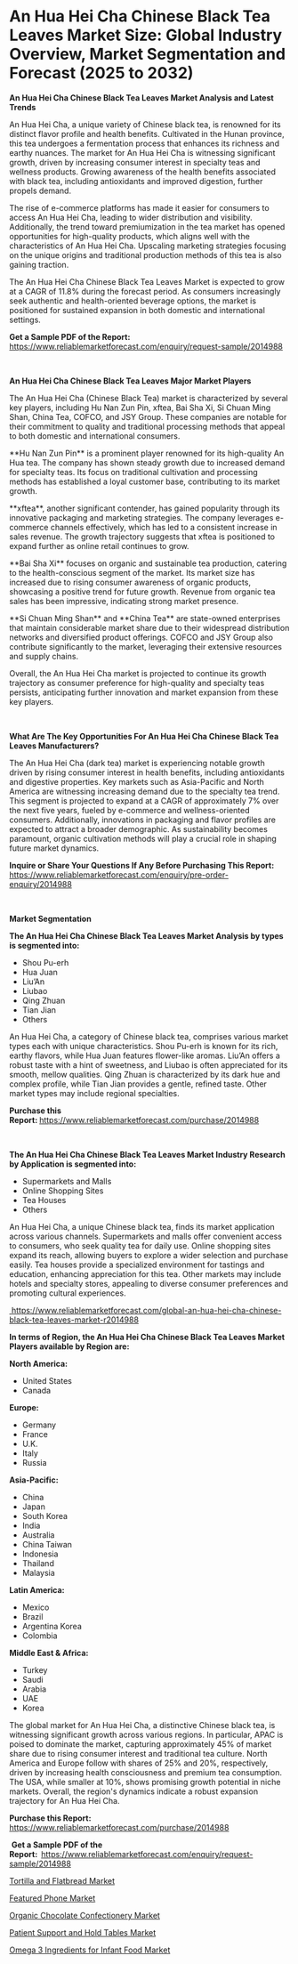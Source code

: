 <p><h1>An Hua Hei Cha Chinese Black Tea Leaves Market Size: Global Industry Overview, Market Segmentation and Forecast (2025 to 2032)</h1></p><p><strong>An Hua Hei Cha Chinese Black Tea Leaves Market Analysis and Latest Trends</strong></p>
<p><p>An Hua Hei Cha, a unique variety of Chinese black tea, is renowned for its distinct flavor profile and health benefits. Cultivated in the Hunan province, this tea undergoes a fermentation process that enhances its richness and earthy nuances. The market for An Hua Hei Cha is witnessing significant growth, driven by increasing consumer interest in specialty teas and wellness products. Growing awareness of the health benefits associated with black tea, including antioxidants and improved digestion, further propels demand.</p><p>The rise of e-commerce platforms has made it easier for consumers to access An Hua Hei Cha, leading to wider distribution and visibility. Additionally, the trend toward premiumization in the tea market has opened opportunities for high-quality products, which aligns well with the characteristics of An Hua Hei Cha. Upscaling marketing strategies focusing on the unique origins and traditional production methods of this tea is also gaining traction.</p><p>The An Hua Hei Cha Chinese Black Tea Leaves Market is expected to grow at a CAGR of 11.8% during the forecast period. As consumers increasingly seek authentic and health-oriented beverage options, the market is positioned for sustained expansion in both domestic and international settings.</p></p>
<p><strong>Get a Sample PDF of the Report:&nbsp;</strong> <a href="https://www.reliablemarketforecast.com/enquiry/request-sample/2014988?utm_campaign=1134&utm_medium=2&utm_source=Github&utm_content=ia&utm_term=29032025&utm_id=an-hua-hei-cha-chinese-black-tea-leaves">https://www.reliablemarketforecast.com/enquiry/request-sample/2014988</a></p>
<p>&nbsp;</p>
<p><strong>An Hua Hei Cha Chinese Black Tea Leaves Major Market Players</strong></p>
<p><p>The An Hua Hei Cha (Chinese Black Tea) market is characterized by several key players, including Hu Nan Zun Pin, xftea, Bai Sha Xi, Si Chuan Ming Shan, China Tea, COFCO, and JSY Group. These companies are notable for their commitment to quality and traditional processing methods that appeal to both domestic and international consumers.</p><p>**Hu Nan Zun Pin** is a prominent player renowned for its high-quality An Hua tea. The company has shown steady growth due to increased demand for specialty teas. Its focus on traditional cultivation and processing methods has established a loyal customer base, contributing to its market growth.</p><p>**xftea**, another significant contender, has gained popularity through its innovative packaging and marketing strategies. The company leverages e-commerce channels effectively, which has led to a consistent increase in sales revenue. The growth trajectory suggests that xftea is positioned to expand further as online retail continues to grow.</p><p>**Bai Sha Xi** focuses on organic and sustainable tea production, catering to the health-conscious segment of the market. Its market size has increased due to rising consumer awareness of organic products, showcasing a positive trend for future growth. Revenue from organic tea sales has been impressive, indicating strong market presence.</p><p>**Si Chuan Ming Shan** and **China Tea** are state-owned enterprises that maintain considerable market share due to their widespread distribution networks and diversified product offerings. COFCO and JSY Group also contribute significantly to the market, leveraging their extensive resources and supply chains.</p><p>Overall, the An Hua Hei Cha market is projected to continue its growth trajectory as consumer preference for high-quality and specialty teas persists, anticipating further innovation and market expansion from these key players.</p></p>
<p>&nbsp;</p>
<p><strong>What Are The Key Opportunities For An Hua Hei Cha Chinese Black Tea Leaves Manufacturers?</strong></p>
<p><p>The An Hua Hei Cha (dark tea) market is experiencing notable growth driven by rising consumer interest in health benefits, including antioxidants and digestive properties. Key markets such as Asia-Pacific and North America are witnessing increasing demand due to the specialty tea trend. This segment is projected to expand at a CAGR of approximately 7% over the next five years, fueled by e-commerce and wellness-oriented consumers. Additionally, innovations in packaging and flavor profiles are expected to attract a broader demographic. As sustainability becomes paramount, organic cultivation methods will play a crucial role in shaping future market dynamics.</p></p>
<p><strong>Inquire or Share Your Questions If Any Before Purchasing This Report:</strong> <a href="https://www.reliablemarketforecast.com/enquiry/pre-order-enquiry/2014988?utm_campaign=1134&utm_medium=2&utm_source=Github&utm_content=ia&utm_term=29032025&utm_id=an-hua-hei-cha-chinese-black-tea-leaves">https://www.reliablemarketforecast.com/enquiry/pre-order-enquiry/2014988</a></p>
<p>&nbsp;</p>
<p><strong>Market Segmentation</strong></p>
<p><strong>The An Hua Hei Cha Chinese Black Tea Leaves Market Analysis by types is segmented into:</strong></p>
<p><ul><li>Shou Pu-erh</li><li>Hua Juan</li><li>Liu’An</li><li>Liubao</li><li>Qing Zhuan</li><li>Tian Jian</li><li>Others</li></ul></p>
<p><p>An Hua Hei Cha, a category of Chinese black tea, comprises various market types each with unique characteristics. Shou Pu-erh is known for its rich, earthy flavors, while Hua Juan features flower-like aromas. Liu’An offers a robust taste with a hint of sweetness, and Liubao is often appreciated for its smooth, mellow qualities. Qing Zhuan is characterized by its dark hue and complex profile, while Tian Jian provides a gentle, refined taste. Other market types may include regional specialties.</p></p>
<p><strong>Purchase this Report:&nbsp;</strong><a href="https://www.reliablemarketforecast.com/purchase/2014988?utm_campaign=1134&utm_medium=2&utm_source=Github&utm_content=ia&utm_term=29032025&utm_id=an-hua-hei-cha-chinese-black-tea-leaves">https://www.reliablemarketforecast.com/purchase/2014988</a></p>
<p>&nbsp;</p>
<p><strong>The An Hua Hei Cha Chinese Black Tea Leaves Market Industry Research by Application is segmented into:</strong></p>
<p><ul><li>Supermarkets and Malls</li><li>Online Shopping Sites</li><li>Tea Houses</li><li>Others</li></ul></p>
<p><p>An Hua Hei Cha, a unique Chinese black tea, finds its market application across various channels. Supermarkets and malls offer convenient access to consumers, who seek quality tea for daily use. Online shopping sites expand its reach, allowing buyers to explore a wider selection and purchase easily. Tea houses provide a specialized environment for tastings and education, enhancing appreciation for this tea. Other markets may include hotels and specialty stores, appealing to diverse consumer preferences and promoting cultural experiences.</p></p>
<p><a href="https://www.reliablemarketforecast.com/global-an-hua-hei-cha-chinese-black-tea-leaves-market-r2014988?utm_campaign=1134&utm_medium=2&utm_source=Github&utm_content=ia&utm_term=29032025&utm_id=an-hua-hei-cha-chinese-black-tea-leaves">&nbsp;https://www.reliablemarketforecast.com/global-an-hua-hei-cha-chinese-black-tea-leaves-market-r2014988</a></p>
<p><strong>In terms of Region, the An Hua Hei Cha Chinese Black Tea Leaves Market Players available by Region are:</strong></p>
<p>
    <p> <strong> North America: </strong>
        <ul>
            <li>United States</li>
            <li>Canada</li>
        </ul>
        </p> 
    <p> <strong> Europe: </strong>
        <ul>
            <li>Germany</li>
            <li>France</li>
            <li>U.K.</li>
            <li>Italy</li>
            <li>Russia</li>
        </ul>
        </p> 
    <p> <strong> Asia-Pacific: </strong>
        <ul>
            <li>China</li>
            <li>Japan</li>
            <li>South Korea</li>
            <li>India</li>
            <li>Australia</li>
            <li>China Taiwan</li>
            <li>Indonesia</li>
            <li>Thailand</li>
            <li>Malaysia</li>
        </ul>
        </p> 
    <p> <strong> Latin America: </strong>
        <ul>
            <li>Mexico</li>
            <li>Brazil</li>
            <li>Argentina Korea</li>
            <li>Colombia</li>
        </ul>
        </p> 
    <p> <strong> Middle East & Africa: </strong>
        <ul>
            <li>Turkey</li>
            <li>Saudi</li>
            <li>Arabia</li>
            <li>UAE</li>
            <li>Korea</li>
        </ul>
    </p>
    </p>
<p><p>The global market for An Hua Hei Cha, a distinctive Chinese black tea, is witnessing significant growth across various regions. In particular, APAC is poised to dominate the market, capturing approximately 45% of market share due to rising consumer interest and traditional tea culture. North America and Europe follow with shares of 25% and 20%, respectively, driven by increasing health consciousness and premium tea consumption. The USA, while smaller at 10%, shows promising growth potential in niche markets. Overall, the region's dynamics indicate a robust expansion trajectory for An Hua Hei Cha.</p></p>
<p><strong>Purchase this Report: </strong><a href="https://www.reliablemarketforecast.com/purchase/2014988?utm_campaign=1134&utm_medium=2&utm_source=Github&utm_content=ia&utm_term=29032025&utm_id=an-hua-hei-cha-chinese-black-tea-leaves">https://www.reliablemarketforecast.com/purchase/2014988</a></p>
<p>&nbsp;<strong>Get a Sample PDF of the Report:&nbsp;&nbsp;</strong><a href="https://www.reliablemarketforecast.com/enquiry/request-sample/2014988?utm_campaign=1134&utm_medium=2&utm_source=Github&utm_content=ia&utm_term=29032025&utm_id=an-hua-hei-cha-chinese-black-tea-leaves">https://www.reliablemarketforecast.com/enquiry/request-sample/2014988</a></p>
<p><strong></strong></p>
<p><p><a href="https://github.com/buluckcapps2/Market-Research-Report-List-1/blob/main/tortilla-and-flatbread-market.md?utm_campaign=1134&utm_medium=2&utm_source=Github&utm_content=ia&utm_term=29032025&utm_id=an-hua-hei-cha-chinese-black-tea-leaves">Tortilla and Flatbread Market</a></p><p><a href="https://github.com/donnypolan/Market-Research-Report-List-1/blob/main/featured-phone-market.md?utm_campaign=1134&utm_medium=2&utm_source=Github&utm_content=ia&utm_term=29032025&utm_id=an-hua-hei-cha-chinese-black-tea-leaves">Featured Phone Market</a></p><p><a href="https://github.com/zemonarutaep/Market-Research-Report-List-1/blob/main/organic-chocolate-confectionery-market.md?utm_campaign=1134&utm_medium=2&utm_source=Github&utm_content=ia&utm_term=29032025&utm_id=an-hua-hei-cha-chinese-black-tea-leaves">Organic Chocolate Confectionery Market</a></p><p><a href="https://github.com/hoganemken50/Market-Research-Report-List-1/blob/main/patient-support-and-hold-tables-market.md?utm_campaign=1134&utm_medium=2&utm_source=Github&utm_content=ia&utm_term=29032025&utm_id=an-hua-hei-cha-chinese-black-tea-leaves">Patient Support and Hold Tables Market</a></p><p><a href="https://github.com/ujanoandryvw/Market-Research-Report-List-1/blob/main/omega-3-ingredients-for-infant-food-market.md?utm_campaign=1134&utm_medium=2&utm_source=Github&utm_content=ia&utm_term=29032025&utm_id=an-hua-hei-cha-chinese-black-tea-leaves">Omega 3 Ingredients for Infant Food Market</a></p></p>